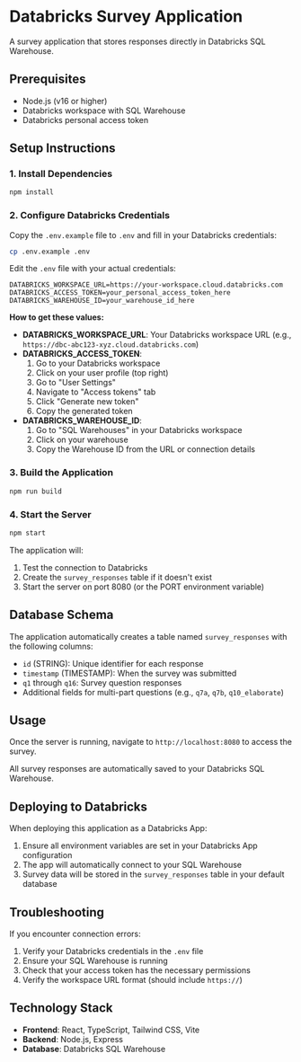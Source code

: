 # Databricks Survey Application

A survey application that stores responses directly in Databricks SQL Warehouse.

## Prerequisites

- Node.js (v16 or higher)
- Databricks workspace with SQL Warehouse
- Databricks personal access token

## Setup Instructions

### 1. Install Dependencies

```bash
npm install
```

### 2. Configure Databricks Credentials

Copy the `.env.example` file to `.env` and fill in your Databricks credentials:

```bash
cp .env.example .env
```

Edit the `.env` file with your actual credentials:

```env
DATABRICKS_WORKSPACE_URL=https://your-workspace.cloud.databricks.com
DATABRICKS_ACCESS_TOKEN=your_personal_access_token_here
DATABRICKS_WAREHOUSE_ID=your_warehouse_id_here
```

**How to get these values:**

- **DATABRICKS_WORKSPACE_URL**: Your Databricks workspace URL (e.g., `https://dbc-abc123-xyz.cloud.databricks.com`)
- **DATABRICKS_ACCESS_TOKEN**:
  1. Go to your Databricks workspace
  2. Click on your user profile (top right)
  3. Go to "User Settings"
  4. Navigate to "Access tokens" tab
  5. Click "Generate new token"
  6. Copy the generated token
- **DATABRICKS_WAREHOUSE_ID**:
  1. Go to "SQL Warehouses" in your Databricks workspace
  2. Click on your warehouse
  3. Copy the Warehouse ID from the URL or connection details

### 3. Build the Application

```bash
npm run build
```

### 4. Start the Server

```bash
npm start
```

The application will:
1. Test the connection to Databricks
2. Create the `survey_responses` table if it doesn't exist
3. Start the server on port 8080 (or the PORT environment variable)

## Database Schema

The application automatically creates a table named `survey_responses` with the following columns:

- `id` (STRING): Unique identifier for each response
- `timestamp` (TIMESTAMP): When the survey was submitted
- `q1` through `q16`: Survey question responses
- Additional fields for multi-part questions (e.g., `q7a`, `q7b`, `q10_elaborate`)

## Usage

Once the server is running, navigate to `http://localhost:8080` to access the survey.

All survey responses are automatically saved to your Databricks SQL Warehouse.

## Deploying to Databricks

When deploying this application as a Databricks App:

1. Ensure all environment variables are set in your Databricks App configuration
2. The app will automatically connect to your SQL Warehouse
3. Survey data will be stored in the `survey_responses` table in your default database

## Troubleshooting

If you encounter connection errors:

1. Verify your Databricks credentials in the `.env` file
2. Ensure your SQL Warehouse is running
3. Check that your access token has the necessary permissions
4. Verify the workspace URL format (should include `https://`)

## Technology Stack

- **Frontend**: React, TypeScript, Tailwind CSS, Vite
- **Backend**: Node.js, Express
- **Database**: Databricks SQL Warehouse
